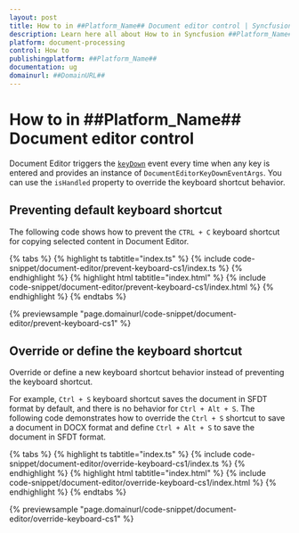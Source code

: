 ```yaml
---
layout: post
title: How to in ##Platform_Name## Document editor control | Syncfusion
description: Learn here all about How to in Syncfusion ##Platform_Name## Document editor control of Syncfusion Essential JS 2 and more.
platform: document-processing
control: How to 
publishingplatform: ##Platform_Name##
documentation: ug
domainurl: ##DomainURL##
---
```


# How to in ##Platform_Name## Document editor control

Document Editor triggers the [`keyDown`](https://ej2.syncfusion.com/documentation/api/document-editor/documentEditorKeyDownEventArgs/) event every time when any key is entered and provides an instance of `DocumentEditorKeyDownEventArgs`. You can use the `isHandled` property to override the keyboard shortcut behavior.

## Preventing default keyboard shortcut

The following code shows how to prevent the `CTRL + C` keyboard shortcut for copying selected content in Document Editor.

 

 {% tabs %}
{% highlight ts tabtitle="index.ts" %}
{% include code-snippet/document-editor/prevent-keyboard-cs1/index.ts %}
{% endhighlight %}
{% highlight html tabtitle="index.html" %}
{% include code-snippet/document-editor/prevent-keyboard-cs1/index.html %}
{% endhighlight %}
{% endtabs %}
        
{% previewsample "page.domainurl/code-snippet/document-editor/prevent-keyboard-cs1" %}

## Override or define the keyboard shortcut

Override or define a new keyboard shortcut behavior instead of preventing the keyboard shortcut.

For example, `Ctrl + S` keyboard shortcut saves the document in SFDT format by default, and there is no behavior for `Ctrl + Alt + S`. The following code demonstrates how to override the `Ctrl + S` shortcut to save a document in DOCX format and define `Ctrl + Alt + S` to save the document in SFDT format.

 

 {% tabs %}
{% highlight ts tabtitle="index.ts" %}
{% include code-snippet/document-editor/override-keyboard-cs1/index.ts %}
{% endhighlight %}
{% highlight html tabtitle="index.html" %}
{% include code-snippet/document-editor/override-keyboard-cs1/index.html %}
{% endhighlight %}
{% endtabs %}
        
{% previewsample "page.domainurl/code-snippet/document-editor/override-keyboard-cs1" %}
